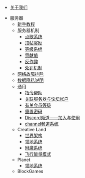 * [关于我们](csje/about.md)
- 服务器
  * [新手教程](csje/guides.md)
  - 服务器机制
    * [点歌系统](mechanism/music.md)
    * [顶帖奖励](mechanism/bbstoper.md)
    * [等级系统](csje/levels.md)
    * [贡献值](mechanism/contributions.md)
    * [反作弊](mechanism/anticheat.md)
    * [处罚机制](mechanism/punishments.md)
  * [网络故障排除](csje/network-troubleshoot.md)
  * [数据隐私说明](csje/privacy.md)
  - 通用
    * [指令帮助](csje/commands.md)
    * [关联服务器与论坛帐户](csje/link.md)
    * [有关会员等级](csje/rank.md)
    * [重置密码](csje/resetpass.md)
    * [Discord频道——加入与使用](csje/discord.md)
    * [channel频道系统](csje/channel.md)
  - Creative Land
    * [世界架构](csje/worlds_structure.md)
    * [领地系统](csje/lands-cl.md)
    * [附魔系统](csje/enchant.md)
    * [飞行能量模式](csje/flyc.md)
  - Planet
    * [领地系统](csje/lands-pl.md)
  - BlockGames
